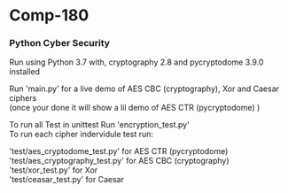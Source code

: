 # Comp-180 
### Python Cyber Security

Run using Python 3.7 with, cryptography 2.8 and pycryptodome 3.9.0 installed

Run 'main.py' for a live demo of AES CBC (cryptography), Xor and Caesar ciphers  
(once your done it will show a lil demo of AES CTR (pycryptodome) )

To run all Test in unittest Run 'encryption_test.py'  
To run each cipher indervidule test run: 
 
'test/aes_cryptodome_test.py' for AES CTR (pycryptodome)  
'test/aes_cryptography_test.py' for AES CBC (cryptography)  
'test/xor_test.py' for Xor  
'test/ceasar_test.py' for Caesar  
